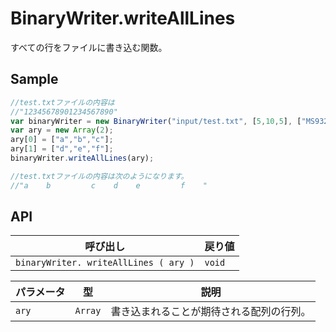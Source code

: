 # BinaryWriter.writeAllLines

すべての行をファイルに書き込む関数。

## Sample

```javascript
//test.txtファイルの内容は
//"12345678901234567890"
var binaryWriter = new BinaryWriter("input/test.txt", [5,10,5], ["MS932","MS932","MS932"], 20);
var ary = new Array(2);
ary[0] = ["a","b","c"];
ary[1] = ["d","e","f"];
binaryWriter.writeAllLines(ary);

//test.txtファイルの内容は次のようになります。
//"a    b         c    d    e         f    "
```

## API

| 呼び出し | 戻り値 |
|---|---|
| `binaryWriter. writeAllLines ( ary )` | `void` |

| パラメータ | 型 | 説明 |
|---|---|---|
| `ary` | `Array` | 書き込まれることが期待される配列の行列。 |
